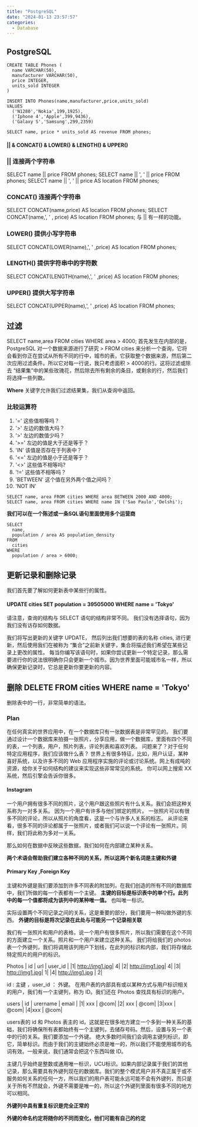 ```yaml
---
title: "PostgreSQL"
date: "2024-01-13 23:57:57"
categories:
  - Database
---
```


## PostgreSQL

```
CREATE TABLE Phones (
  name VARCHAR(50),
  manufacturer VARCHAR(50),
  price INTEGER,
  units_sold INTEGER
)
```

```
INSERT INTO Phones(name,manufacturer,price,units_sold)
VALUES 
  ('N1280','Nokia',199,1925),
  ('Iphone 4','Apple',399,9436),
  ('Galaxy S','Samsung',299,2359)
```

```
SELECT name, price * units_sold AS revenue FROM phones;
```

#### || & CONCAT() & LOWER() & LENGTH() & UPPER()

### ||  连接两个字符串

SELECT name || price FROM phones;
SELECT name || ', ' || price FROM phones;
SELECT name || ', ' || price AS location FROM phones;

### CONCAT() 连接两个字符串

SELECT CONCAT(name,price) AS location FROM phones;
SELECT CONCAT(name,', ' , price) AS location FROM phones;
 与 || 有一样的功能。

### LOWER() 提供小写字符串

SELECT CONCAT(LOWER(name),', ' ,price) AS location FROM phones;

### LENGTH() 提供字符串中的字符数

SELECT CONCAT(LENGTH(name),', ' ,price) AS location FROM phones;

### UPPER() 提供大写字符串

SELECT CONCAT(UPPER(name),', ' ,price) AS location FROM phones;

## 过滤

SELECT name,area FROM cities WHERE 	area > 4000;
首先发生在内部的是， PostgreSQL 对一个数据来源进行了研究 > FROM cities
来分析一个查询，它将会看到你正在尝试从所有不同的行中，城市的表，它获取整个数据来源，然后第二次应用过滤条件。所以它对每一行说，我只考虑面积  > 4000的行。这将过滤或除去 “结果集”中的某些玫瑰花，然后除去所有剩余的条目，或剩余的行，然后我们将选择一些列数。

**Where** 关键字允许我们过滤结果集，我们从查询中返回。

### 比较运算符

1.  '=' 这些值相等吗？
2.  '>' 左边的数值大吗？
3.  '>' 左边的数值少吗？
4.  '>=' 左边的值是大于还是等于？
5.  'IN' 该值是否存在于列表中？
6.  '<='  左边的值是小于还是等于？
7.  '<>' 这些值不相等吗?
8.   '!=' 这些值不相等吗？
9.  'BETWEEN' 这个值在另外两个值之间吗？
10.  'NOT IN' 

```
SELECT name, area FROM cities WHERE area BETWEEN 2000 AND 4000;
SELECT name, area FROM cities WHERE name IN ('Sao Paulo','Delshi');
```

**我们可以在一个陈述或一条SQL语句里面使用多个运营商**

```
SELECT
  name,
  population / area AS population_density
FROM
  cities
WHERE
  population / area > 6000;
```

## 更新记录和删除记录

我们首先要了解如何更新表中某些行的属性。

#### UPDATE cities SET population = 39505000 WHERE name = 'Tokyo'

请注意，查询的结构与 SELECT 语句的结构非常不同。
我们没有选择语句，因为我们没有访存如何数据。

我们将写出更新的关键字 UPDATE，
然后列出我们想要的表的名称 cities,
进行更新，然后使用我们在被称为 “集合”之前新关键字，集合将描述我们希望在某些记录上更改的属性。
每当你编写该语句时，如果你尝试更新一个特定记录，那么需要进行你的说法很明确你只会更新一个城市。因为世界里面可能城市名一样，所以确保更新记录时，它总是更新你要更新的内容。

##  删除 DELETE FROM cities WHERE name = 'Tokyo'

删除表中的一行，非常简单的语法。

### Plan

在任何真实的世界应用中，在一个数据库只有一张数据表是非常罕见的。
我们要通过设计一个数据库来拍摄一张照片，分享应用，做一个数据库，里面有四个不同的表，一个列表，用户，照片列表，评论列表和喜欢列表。
问题来了？对于任何特定应用程序，我们应该做什么表？
世界上有很多特征，比如，用户认证，某种喜好系统，以及许多不同的 Web 应用程序实施的评论或讨论系统。网上有成吨的资源，给你关于如何结构的建议来实现这些非常常见的系统。
你可以网上搜索 XX 系统，然后引擎会告诉你很多。

#### Instagram

一个用户拥有很多不同的照片，这个用户跟这些照片有什么关系。我们会把这种关系称为一对多关系。
因为一个用户有许多与他们绑定的照片。
一张照片可以有很多不同的评论，所以从照片的角度看，这是一个与许多人关系的标志。
从评论来看，很多不同的评论都属于一张照片，或者我们可以说一个评论有一张照片。同样，我们将此称为多对一关系。

那么如何在数据中反映这些数据，我们如何在内部建立某种关系。

**两个术语会帮助我们建立各种不同的关系，所以这两个新名词是主键和外键**


#### Primary Key ,Foreign Key

主键和外键是我们要添加到许多不同表的附加列，在我们创造的所有不同的数据库中，我们所做的每一个表都有一个主键。
**主键的目标是标识表中的单个行。此列中的每一个值都将成为该列中的某种唯一值。** 也叫唯一标识。

实际设置两个不同记录之间的关系，这是重要的部分，我们要用一种叫做外键的东西。
**外键的目标是将次记录在此处与可能另一个记录相关联**

我们有一张照片和用户的表格，说一个用户有很多照片，所以我们需要在这个不同的方面建立一个关系。照片和一个用户来建立这种关系。
我们将给我们的 photos 表一个外键列，我们将调用该列用户下划线，在此列的标识和内部，我们将存储此特定照片的用户的标识。

   Photos
| id | url | user_id |
|1| http://img1.jpg| 4|
|2| http://img1.jpg| 4|
|3| http://img1.jpg| 1|
|4| http://img1.jpg | 2|

id : 主键 ，user_id ： 外键。
在用户表的内部具有或以某种方式与用户标识相关的用户，我们有一个主键列，称为 ID。我们还在 Photos 查找具有标识的用户。


   users
| id | urername  | email |
|1| xxx | @com|
|2| xxx | @com|
|3|xxx | @com|
|4|xxx | @com|

users表的 id 和 Photos 表主的 id。这就是在很多地方建立一个多到一种关系的基础，我们将确保所有表都始终有一个主键列，去储存号码。然后，设置与另一个表中的行的关系。我们要添加一个外键。
绝大多数时间我们会调用主键列标识，即它，简单标识。而由于我们的主键始终必须是唯一的，所以我们不能使用城市的名词有效。一般来说，我们通常会把这个东西叫做 ID。

主键几乎始终是整数或通用唯一标识，UCU标识。如果内部记录属于我们的其他记录，那么需要具有外键列现在的数据库。我们的整个模式用户并不真正属于或不服务如何关系的任何一方，所以我们的用户表可能永远可能不会有外键列，而只是关于所有不然就会，外键不需要是唯一的，所以这个外键列里面有很多不同的地方可以相同。

**外键列中具有重复标识是完全正常的**

**外键的命名约定将随你的不同而变化，他们可能有自己的约定**

